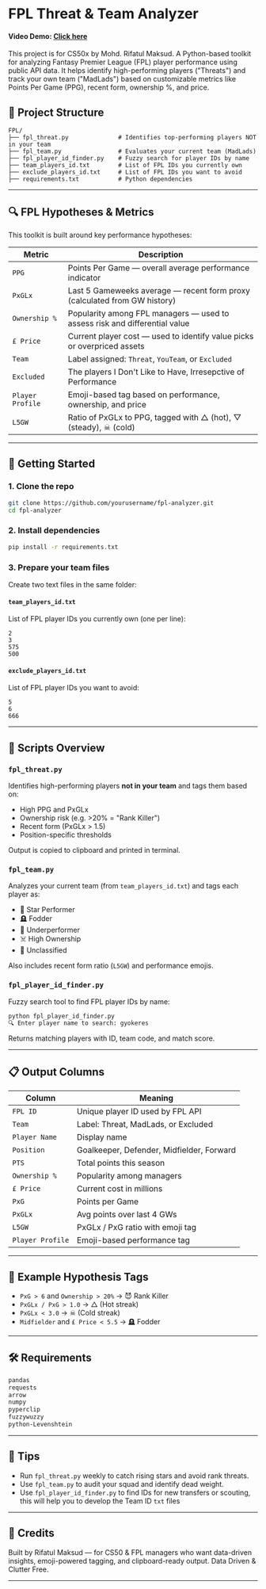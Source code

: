 
# FPL Threat & Team Analyzer


#### Video Demo: [Click here](https://www.youtube.com/watch?v=dQw4w9WgXcQ)
This project is for CS50x by Mohd. Rifatul Maksud.
A Python-based toolkit for analyzing Fantasy Premier League (FPL) player performance using public API data. It helps identify high-performing players ("Threats") and track your own team ("MadLads") based on customizable metrics like Points Per Game (PPG), recent form, ownership %, and price.


## 📌 Project Structure

```
FPL/
├── fpl_threat.py              # Identifies top-performing players NOT in your team
├── fpl_team.py                # Evaluates your current team (MadLads)
├── fpl_player_id_finder.py    # Fuzzy search for player IDs by name
├── team_players_id.txt        # List of FPL IDs you currently own
├── exclude_players_id.txt     # List of FPL IDs you want to avoid
├── requirements.txt           # Python dependencies
```

---

## 🔍 FPL Hypotheses & Metrics

This toolkit is built around key performance hypotheses:

| Metric         | Description                                                                 |
|----------------|-----------------------------------------------------------------------------|
| `PPG`          | Points Per Game — overall average performance indicator                     |
| `PxGLx`        | Last 5 Gameweeks average — recent form proxy (calculated from GW history)   |
| `Ownership %`  | Popularity among FPL managers — used to assess risk and differential value  |
| `£ Price`      | Current player cost — used to identify value picks or overpriced assets     |
| `Team`         | Label assigned: `Threat`, `YouTeam`, or `Excluded`                          |
| `Excluded`     | The players I Don't Like to Have, Irresepctive of Performance               |
| `Player Profile` | Emoji-based tag based on performance, ownership, and price                |
| `L5GW`         | Ratio of PxGLx to PPG, tagged with △ (hot), ▽ (steady), ☠︎ (cold)            |

---

## 🚀 Getting Started

### 1. Clone the repo

```bash
git clone https://github.com/yourusername/fpl-analyzer.git
cd fpl-analyzer
```

### 2. Install dependencies

```bash
pip install -r requirements.txt
```

### 3. Prepare your team files

Create two text files in the same folder:

#### `team_players_id.txt`
List of FPL player IDs you currently own (one per line):

```
2
3
575
500
```

#### `exclude_players_id.txt`
List of FPL player IDs you want to avoid:

```
5
6
666
```

---

## 🧠 Scripts Overview

### `fpl_threat.py`

Identifies high-performing players **not in your team** and tags them based on:

- High PPG and PxGLx
- Ownership risk (e.g. >20% = "Rank Killer")
- Recent form (PxGLx > 1.5)
- Position-specific thresholds

Output is copied to clipboard and printed in terminal.

### `fpl_team.py`

Analyzes your current team (from `team_players_id.txt`) and tags each player as:

- 👑 Star Performer
- 🪦 Fodder
- 🤡 Underperformer
- ☠️ High Ownership
- 🦄 Unclassified

Also includes recent form ratio (`L5GW`) and performance emojis.

### `fpl_player_id_finder.py`

Fuzzy search tool to find FPL player IDs by name:

```bash
python fpl_player_id_finder.py
🔍 Enter player name to search: gyokeres
```

Returns matching players with ID, team code, and match score.

---

## 📋 Output Columns

| Column          | Meaning                                      |
|-----------------|----------------------------------------------|
| `FPL ID`        | Unique player ID used by FPL API             |
| `Team`          | Label: Threat, MadLads, or Excluded          |
| `Player Name`   | Display name                                 |
| `Position`      | Goalkeeper, Defender, Midfielder, Forward    |
| `PTS`           | Total points this season                     |
| `Ownership %`   | Popularity among managers                    |
| `£ Price`       | Current cost in millions                     |
| `PxG`           | Points per Game                              |
| `PxGLx`         | Avg points over last 4 GWs                   |
| `L5GW`          | PxGLx / PxG ratio with emoji tag             |
| `Player Profile`| Emoji-based performance tag                  |

---

## 🧪 Example Hypothesis Tags

- `PxG > 6` and `Ownership > 20%` → 😈 Rank Killer
- `PxGLx / PxG > 1.0` → △ (Hot streak)
- `PxGLx < 3.0` → ☠︎ (Cold streak)
- `Midfielder` and `£ Price < 5.5` → 🪦 Fodder

---

## 🛠️ Requirements

```txt
pandas
requests
arrow
numpy
pyperclip
fuzzywuzzy
python-Levenshtein
```

---

## 🧼 Tips

- Run `fpl_threat.py` weekly to catch rising stars and avoid rank threats.
- Use `fpl_team.py` to audit your squad and identify dead weight.
- Use `fpl_player_id_finder.py` to find IDs for new transfers or scouting, this will help you to develop the Team ID `txt` files

---

## 📣 Credits

Built by Rifatul Maksud — for CS50 & FPL managers who want data-driven insights, emoji-powered tagging, and clipboard-ready output. Data Driven & Clutter Free.

---
